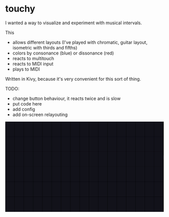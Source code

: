 # touchy

I wanted a way to visualize and experiment with musical intervals.

This 
- allows different layouts (I've played with chromatic, guitar layout, isometric with thirds and fifths)
- colors by consonance (blue) or dissonance (red)
- reacts to multitouch
- reacts to MIDI input
- plays to MIDI

Written in Kivy, because it's very convenient for this sort of thing.


TODO:
- change button behaviour, it reacts twice and is slow
- put code here
- add config
- add on-screen relayouting

![Animated screenshot of playing a major triad](/screenshot.gif?raw=true)
